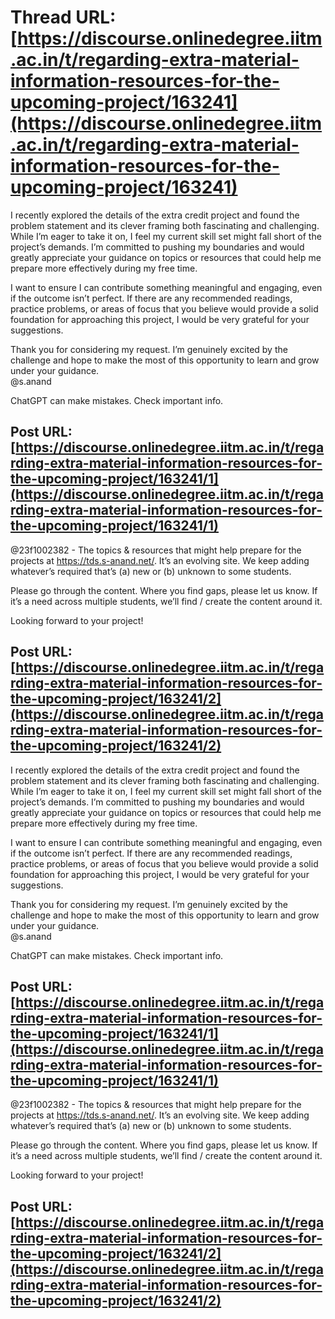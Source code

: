# Thread URL: [https://discourse.onlinedegree.iitm.ac.in/t/regarding-extra-material-information-resources-for-the-upcoming-project/163241](https://discourse.onlinedegree.iitm.ac.in/t/regarding-extra-material-information-resources-for-the-upcoming-project/163241)

I recently explored the details of the extra credit project and found the problem statement and its clever framing both fascinating and challenging. While I’m eager to take it on, I feel my current skill set might fall short of the project’s demands. I’m committed to pushing my boundaries and would greatly appreciate your guidance on topics or resources that could help me prepare more effectively during my free time.

I want to ensure I can contribute something meaningful and engaging, even if the outcome isn’t perfect. If there are any recommended readings, practice problems, or areas of focus that you believe would provide a solid foundation for approaching this project, I would be very grateful for your suggestions.

Thank you for considering my request. I’m genuinely excited by the challenge and hope to make the most of this opportunity to learn and grow under your guidance.  
@s.anand

ChatGPT can make mistakes. Check important info.

Post URL: [https://discourse.onlinedegree.iitm.ac.in/t/regarding-extra-material-information-resources-for-the-upcoming-project/163241/1](https://discourse.onlinedegree.iitm.ac.in/t/regarding-extra-material-information-resources-for-the-upcoming-project/163241/1)
---
@23f1002382 - The topics & resources that might help prepare for the projects at https://tds.s-anand.net/. It’s an evolving site. We keep adding whatever’s required that’s (a) new or (b) unknown to some students.

Please go through the content. Where you find gaps, please let us know. If it’s a need across multiple students, we’ll find / create the content around it.

Looking forward to your project!

Post URL: [https://discourse.onlinedegree.iitm.ac.in/t/regarding-extra-material-information-resources-for-the-upcoming-project/163241/2](https://discourse.onlinedegree.iitm.ac.in/t/regarding-extra-material-information-resources-for-the-upcoming-project/163241/2)
---
I recently explored the details of the extra credit project and found the problem statement and its clever framing both fascinating and challenging. While I’m eager to take it on, I feel my current skill set might fall short of the project’s demands. I’m committed to pushing my boundaries and would greatly appreciate your guidance on topics or resources that could help me prepare more effectively during my free time.

I want to ensure I can contribute something meaningful and engaging, even if the outcome isn’t perfect. If there are any recommended readings, practice problems, or areas of focus that you believe would provide a solid foundation for approaching this project, I would be very grateful for your suggestions.

Thank you for considering my request. I’m genuinely excited by the challenge and hope to make the most of this opportunity to learn and grow under your guidance.  
@s.anand

ChatGPT can make mistakes. Check important info.

Post URL: [https://discourse.onlinedegree.iitm.ac.in/t/regarding-extra-material-information-resources-for-the-upcoming-project/163241/1](https://discourse.onlinedegree.iitm.ac.in/t/regarding-extra-material-information-resources-for-the-upcoming-project/163241/1)
---
@23f1002382 - The topics & resources that might help prepare for the projects at https://tds.s-anand.net/. It’s an evolving site. We keep adding whatever’s required that’s (a) new or (b) unknown to some students.

Please go through the content. Where you find gaps, please let us know. If it’s a need across multiple students, we’ll find / create the content around it.

Looking forward to your project!

Post URL: [https://discourse.onlinedegree.iitm.ac.in/t/regarding-extra-material-information-resources-for-the-upcoming-project/163241/2](https://discourse.onlinedegree.iitm.ac.in/t/regarding-extra-material-information-resources-for-the-upcoming-project/163241/2)
---
